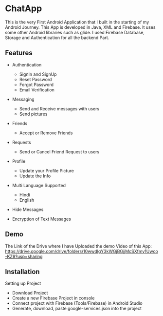 
# ChatApp

This is the very First Android Application that I built in the starting of my Android Journey. This App is developed in Java, XML and Firebase. 
It uses some other Android libraries such as glide. 
I used Firebase Database, Storage and Authentication for all the backend Part.
## Features

- Authentication
    - SignIn and SignUp
    - Reset Password
    - Forgot Password
    - Email Verification

- Messaging
    - Send and Receive messages with users
    - Send pictures

- Friends
    - Accept or Remove Friends

- Requests
    - Send or Cancel Friend Request to users

- Profile
    - Update your Profile Picture
    - Update the Info

- Multi Language Supported
     - Hindi
     - English

- Hide Messages
- Encryption of Text Messages
## Demo

The Link of the Drive where I have Uploaded the demo Video of this App: https://drive.google.com/drive/folders/10wwdlgY3kWGjBGjjMcSXfmy1Uwco-KZ9?usp=sharing

  
## Installation

Setting up Project

- Download Project
- Create a new Firebase Project in console
- Connect project with Firebase (Tools/Firebase) in Android Studio
- Generate, download, paste google-services.json into the project
